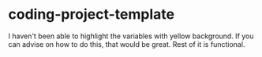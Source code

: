 # coding-project-template
I haven't been able to highlight the variables with yellow background. If you can advise on how to do this, that would be great. Rest of it is functional. 